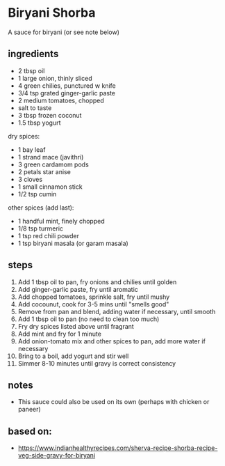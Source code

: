 # Biryani Shorba  
A sauce for biryani (or see note below)

## ingredients
* 2 tbsp oil  
* 1 large onion, thinly sliced  
* 4 green chilies, punctured w knife  
* 3/4 tsp grated ginger-garlic paste  
* 2 medium tomatoes, chopped  
* salt to taste  
* 3 tbsp frozen coconut  
* 1.5 tbsp yogurt  

dry spices:
* 1 bay leaf  
* 1 strand mace (javithri)  
* 3 green cardamom pods  
* 2 petals star anise  
* 3 cloves  
* 1 small cinnamon stick  
* 1/2 tsp cumin  

other spices (add last):
* 1 handful mint, finely chopped  
* 1/8 tsp turmeric  
* 1 tsp red chili powder  
* 1 tsp biryani masala (or garam masala)  

## steps
1. Add 1 tbsp oil to pan, fry onions and chilies until golden  
2. Add ginger-garlic paste, fry until aromatic  
3. Add chopped tomatoes, sprinkle salt, fry until mushy  
4. Add cocounut, cook for 3-5 mins until "smells good"  
5. Remove from pan and blend, adding water if necessary, until smooth  
6. Add 1 tbsp oil to pan (no need to clean too much)  
7. Fry dry spices listed above until fragrant  
8. Add mint and fry for 1 minute  
9. Add onion-tomato mix and other spices to pan, add more water if necessary  
10. Bring to a boil, add yogurt and stir well  
11. Simmer 8-10 minutes until gravy is correct consistency  

## notes
* This sauce could also be used on its own (perhaps with chicken or paneer)  

## based on:
* https://www.indianhealthyrecipes.com/sherva-recipe-shorba-recipe-veg-side-gravy-for-biryani  